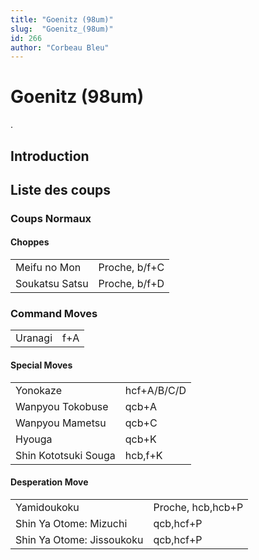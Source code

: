 ```yaml
---
title: "Goenitz (98um)"
slug:  "Goenitz_(98um)"
id: 266
author: "Corbeau Bleu"
---
```


# Goenitz (98um)

.

## Introduction

## Liste des coups

### Coups Normaux

#### Choppes

|                |               |
|----------------|---------------|
| Meifu no Mon   | Proche, b/f+C |
| Soukatsu Satsu | Proche, b/f+D |

### Command Moves

|         |     |
|---------|-----|
| Uranagi | f+A |

#### Special Moves

|                      |             |
|----------------------|-------------|
| Yonokaze             | hcf+A/B/C/D |
| Wanpyou Tokobuse     | qcb+A       |
| Wanpyou Mametsu      | qcb+C       |
| Hyouga               | qcb+K       |
| Shin Kototsuki Souga | hcb,f+K     |

#### Desperation Move

|                           |                   |
|---------------------------|-------------------|
| Yamidoukoku               | Proche, hcb,hcb+P |
| Shin Ya Otome: Mizuchi    | qcb,hcf+P         |
| Shin Ya Otome: Jissoukoku | qcb,hcf+P         |
